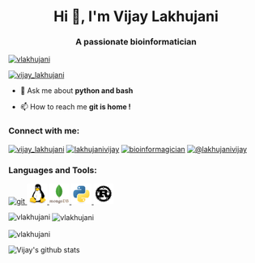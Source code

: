 <h1 align="center">Hi 👋, I'm Vijay Lakhujani</h1>
<h3 align="center">A passionate bioinformatician</h3>


<p align="left"> <a href="https://github.com/ryo-ma/github-profile-trophy"><img src="https://github-profile-trophy.vercel.app/?username=vlakhujani" alt="vlakhujani" /></a> </p>

<p align="left"> <a href="https://twitter.com/vijay_lakhujani" target="blank"><img src="https://img.shields.io/twitter/follow/vijay_lakhujani?logo=twitter&style=for-the-badge" alt="vijay_lakhujani" /></a> </p>

- 💬 Ask me about **python and bash**

- 📫 How to reach me **git is home !**

<h3 align="left">Connect with me:</h3>
<p align="left">
<a href="https://twitter.com/vijay_lakhujani" target="blank"><img align="center" src="https://cdn.jsdelivr.net/npm/simple-icons@3.0.1/icons/twitter.svg" alt="vijay_lakhujani" height="30" width="40" /></a>
<a href="https://linkedin.com/in/lakhujanivijay" target="blank"><img align="center" src="https://cdn.jsdelivr.net/npm/simple-icons@3.0.1/icons/linkedin.svg" alt="lakhujanivijay" height="30" width="40" /></a>
<a href="https://instagram.com/bioinformagician" target="blank"><img align="center" src="https://cdn.jsdelivr.net/npm/simple-icons@3.0.1/icons/instagram.svg" alt="bioinformagician" height="30" width="40" /></a>
<a href="https://medium.com/@lakhujanivijay" target="blank"><img align="center" src="https://cdn.jsdelivr.net/npm/simple-icons@3.0.1/icons/medium.svg" alt="@lakhujanivijay" height="30" width="40" /></a>
</p>

<h3 align="left">Languages and Tools:</h3>
<p align="left"> <a href="https://git-scm.com/" target="_blank"> <img src="https://www.vectorlogo.zone/logos/git-scm/git-scm-icon.svg" alt="git" width="40" height="40"/> </a> <a href="https://www.linux.org/" target="_blank"> <img src="https://raw.githubusercontent.com/devicons/devicon/master/icons/linux/linux-original.svg" alt="linux" width="40" height="40"/> </a> <a href="https://www.mongodb.com/" target="_blank"> <img src="https://raw.githubusercontent.com/devicons/devicon/master/icons/mongodb/mongodb-original-wordmark.svg" alt="mongodb" width="40" height="40"/> </a> <a href="https://www.python.org" target="_blank"> <img src="https://raw.githubusercontent.com/devicons/devicon/master/icons/python/python-original.svg" alt="python" width="40" height="40"/> </a> <a href="https://www.rust-lang.org" target="_blank"> <img src="https://raw.githubusercontent.com/devicons/devicon/master/icons/rust/rust-plain.svg" alt="rust" width="40" height="40"/> </a> </p>

<p><img align="left" src="https://github-readme-stats.vercel.app/api/top-langs?username=vlakhujani&show_icons=true&locale=en&layout=compact" alt="vlakhujani" /></p>

<p>&nbsp;<img align="center" src="https://github-readme-stats.vercel.app/api?username=vlakhujani&show_icons=true&locale=en" alt="vlakhujani" /></p>

<p><img align="center" src="https://github-readme-streak-stats.herokuapp.com/?user=vlakhujani&" alt="vlakhujani" /></p>


![Vijay's github stats](https://github-readme-stats.vercel.app/api?username=vlakhujani&show_icons=true&theme=dark)

